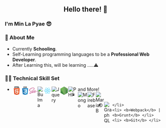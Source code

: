 <h2 align="center">Hello there! 👋</h2>
<h3>I'm <b>Min La Pyae</b> 😎 </h3>
<h3><b>🤗 About Me</b></h3>
<ul>
    <li>Currently <b>Schooling</b>.</li>
    <li>Self-Learning programming languages to be a <b> Professional Web Developer</b>.</li>
    <li>After Learning this, will be learning .....⚠️ </li>
</ul>
<h3><b>👨‍💻 Technical Skill Set</b></h3>
<ul>   
    <li> 
       <img align="left" alt="HTML5" width="26px" src="https://raw.githubusercontent.com/github/explore/80688e429a7d4ef2fca1e82350fe8e3517d3494d/topics/html/html.png" style="max-width:100%;" />      
        <img align="left" alt="CSS3" width="26px" src="https://raw.githubusercontent.com/github/explore/80688e429a7d4ef2fca1e82350fe8e3517d3494d/topics/css/css.png" style="max-width:100%;"> 
        <img align="left" alt="Sass" width="26px" src="https://raw.githubusercontent.com/github/explore/80688e429a7d4ef2fca1e82350fe8e3517d3494d/topics/sass/sass.png" style="max-width:100%;"> 
        <img align="left" alt="Bulma" width="18px" src="https://seeklogo.com/images/B/bulma-logo-45B5145BF4-seeklogo.com.png" style="max-width:100%;"> 
        <img align="left" alt="React" width="26px" src="https://raw.githubusercontent.com/github/explore/80688e429a7d4ef2fca1e82350fe8e3517d3494d/topics/react/react.png" style="max-width:100%;"> 
        <img align="left" alt="Jquery" width="26px" src="https://openjsf.org/wp-content/uploads/sites/84/2019/10/jquery-logo-vertical_large_square.png" style="max-width:100%;"> 
        <img align="left" alt="Node.js" width="26px" src="https://raw.githubusercontent.com/github/explore/80688e429a7d4ef2fca1e82350fe8e3517d3494d/topics/nodejs/nodejs.png" style="max-width:100%;"> 
        <img align="left" alt="PHP" width="30px"  src="https://www.php.net/images/logos/new-php-logo.svg" style="max-width:100%;"> and More! 
    </li>    
  <li> 
        <img align="left" alt="Mongo" width="30px"  src="https://4.bp.blogspot.com/-X7UPkOQjQuQ/WuHLUEM7SDI/AAAAAAAAAOY/rXGXSOfPP2ckF_cSOC3C5d3B_BhIgNcxACLcBGAs/s1600/mongodb%2B%25282%2529.png" style="max-width:100%;" >
                 <img align="left" alt="Firebase" width="26px"  src="https://img.icons8.com/color/452/firebase.png" style="max-width:100%;" >
         <img align="left" alt="MariaDB" width="26px"  src="https://mariadb.com/wp-content/uploads/2019/11/mariadb-logo-vert_blue-transparent.png" style="max-width:100%;" > 
  </li>
    <li> 
        <img align="left" alt="GraphQL" width="26px"  src="https://banner2.cleanpng.com/20180415/ptq/kisspng-graphql-query-language-representational-state-tran-github-5ad35d73740d43.7369115215238014594754.jpg" style="max-width:100%;" >
          
    </li>
    <li> <b>Webpack</b> |  <b>Grunt</b> </li>
    <li> <b>Git</b> </li>
</ul>
